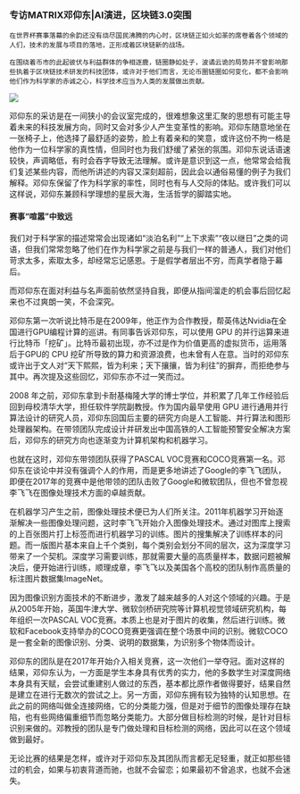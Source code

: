 ### 专访MATRIX邓仰东|AI演进，区块链3.0突围


    在世界杯赛事落幕的余韵还没有烧尽国民沸腾的内心时，区块链正如火如荼的席卷着各个领域的人们，技术的发展与项目的落地，正形成着区块链新的战场。

    在围绕着币市的此起彼伏与利益群体的争相逐鹿，链圈静如处子，波谲云诡的局势并不曾影响那些执着于区块链技术研发的科技团体，或许对于他们而言，无论币圈链圈如何变化，都不会影响他们作为科学家的赤诚之心，科学技术应当为人类的发展做出贡献。

![](https://i.imgur.com/S4OKroy.jpg)

邓仰东的采访是在一间狭小的会议室完成的，很难想象这里汇聚的思想有可能主导着未来的科技发展方向，同时又会对多少人产生变革性的影响。邓仰东随意地坐在一张椅子上，他选择了最舒适的姿势，脸上有着亲和的笑意，或许这份不拘一格是他作为一位科学家的真性情，但同时也为我们舒缓了紧张的氛围。邓仰东说话语速较快，声调略低，有时会吞字导致无法理解。或许是意识到这一点，他常常会给我们复述某些内容，而他所讲述的内容又深刻超前，因此会以通俗易懂的例子为我们解释。邓仰东保留了作为科学家的率性，同时也有与人交际的体贴。或许我们可以这样说，邓仰东兼顾科学理想的星辰大海，生活哲学的脚踏实地。


#### 赛事“喧嚣”中致远

我们对于科学家的描述常常会出现诸如“淡泊名利”“上下求索”“夜以继日”之类的词语，但我们常常忽略了他们在作为科学家之前是与我们一样的普通人，我们对他们苛求太多，索取太多，却经常忘记感恩。于是假学者层出不穷，而真学者隐于幕后。

而邓仰东在面对利益与名声面前依然坚持自我，即便从指间溜走的机会事后回忆起来也不过爽朗一笑，不会深究。

邓仰东第一次听说比特币是在2009年，他正作为合作教授，帮英伟达Nvidia在全国进行GPU编程计算的巡讲。有同事告诉邓仰东，可以使用 GPU 的并行运算来进行比特币「挖矿」。比特币最初出现，亦不过是作为价值更高的虚拟货币，运用落后于GPU的 CPU 挖矿所导致的算力和资源浪费，也未曾有人在意。当时的邓仰东或许出于文人对“天下熙熙，皆为利来；天下攘攘，皆为利往”的摒弃，而拒绝参与其中。再次提及这些回忆，邓仰东亦不过一笑而过。

2008 年之前，邓仰东拿到卡耐基梅隆大学的博士学位，并积累了几年工作经验后回到母校清华大学，担任软件学院副教授。作为国内最早使用 GPU 进行通用并行算法设计的研究人员，邓仰东回国后主要的研究方向是人工智能、并行算法和图形处理器架构。在带领团队完成设计并研发出中国高铁的人工智能预警安全解决方案后，邓仰东的研究方向也逐渐变为计算机架构和机器学习。

也就在这时，邓仰东带领团队获得了PASCAL VOC竞赛和COCO竞赛第一名。邓仰东在谈论中并没有强调个人的作用，而是更多地讲述了Google的李飞飞团队，即便在2017年的竞赛中是他带领的团队击败了Google和微软团队，但也不曾忽视李飞飞在图像处理技术方面的卓越贡献。

在机器学习产生之前，图像处理技术便已为人们所关注。2011年机器学习开始逐渐解决一些图像处理问题，这时李飞飞开始介入图像处理技术。通过对图库上搜索的上百张图片打上标签而进行机器学习的训练。图片的搜集解决了训练样本的问题。而一版图片基本来自上千个类别，每个类别会划分不同的层次，这为深度学习带来了一个契机。深度学习需要训练，那就需要大量的高质量样本，数据问题被解决后，便开始进行训练，顺理成章，李飞飞以及美国各个高校的团队制作高质量的标注图片数据集ImageNet。

因为图像识别方面技术的不断进步，激发了越来越多的人对这个领域的兴趣。于是从2005年开始，英国牛津大学、微软剑桥研究院等计算机视觉领域研究机构，每年组织一次PASCAL VOC竞赛。本质上也是对于图片的收集，然后进行训练。微软和Facebook支持举办的COCO竞赛更强调在整个场景中间的识别。微软COCO是一套全新的图像识别、分类、说明的数据集，为识别多个物体而设计。

邓仰东的团队是在2017年开始介入相关竞赛，这一次他们一举夺冠。面对这样的结果，邓仰东认为，一方面是学生本身具有优秀的实力，他的多数学生对深度网络本身具有天赋，会尝试重建别人做过的东西，基本都比原作者做得要好，结果自然是建立在进行无数次的尝试之上。另一方面，邓仰东拥有较为独特的认知思想。在此之前的网络叫做全连接网络，它的分类能力强，但是对于细节的图像处理存在缺陷，也有些网络偏重细节而忽略分类能力。大部分做目标检测的时候，是针对目标识别来做的。邓教授的团队是专门做处理和目标检测的网络，因此可以在这个领域做到最好。

无论比赛的结果是怎样，或许对于邓仰东及其团队而言都无足轻重，就正如那些错过的机会，如果与初衷背道而驰，也就不会留恋；如果最初不曾追求，也就不会迷失。

